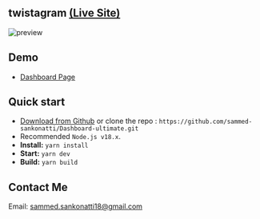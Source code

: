 ## twistagram [(Live Site)]( https://twistagram18.netlify.app/ )

![preview](public/assets/preview.jpg)

## Demo

- [Dashboard Page]( https://twistagram18.netlify.app/)

## Quick start

- [Download from Github](https://github.com/sammed-sankonatti/twistagram/archive/refs/heads/main.zip) or clone the repo : `https://github.com/sammed-sankonatti/Dashboard-ultimate.git`
- Recommended `Node.js v18.x`.
- **Install:** `yarn install`
- **Start:** `yarn dev`
- **Build:** `yarn build`

## Contact Me

Email: sammed.sankonatti18@gmail.com

